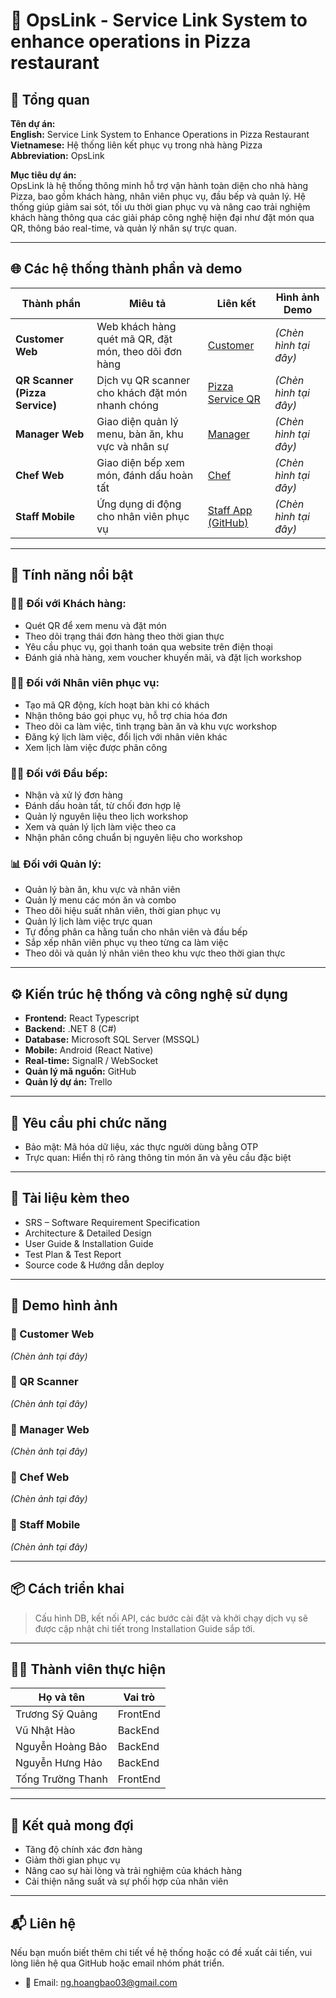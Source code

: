 # 🍕 OpsLink - Service Link System to enhance operations in Pizza restaurant

## 🧩 Tổng quan

**Tên dự án:**  
**English:** Service Link System to Enhance Operations in Pizza Restaurant  
**Vietnamese:** Hệ thống liên kết phục vụ trong nhà hàng Pizza  
**Abbreviation:** OpsLink

**Mục tiêu dự án:**  
OpsLink là hệ thống thông minh hỗ trợ vận hành toàn diện cho nhà hàng Pizza, bao gồm khách hàng, nhân viên phục vụ, đầu bếp và quản lý. Hệ thống giúp giảm sai sót, tối ưu thời gian phục vụ và nâng cao trải nghiệm khách hàng thông qua các giải pháp công nghệ hiện đại như đặt món qua QR, thông báo real-time, và quản lý nhân sự trực quan.

---

## 🌐 Các hệ thống thành phần và demo

| Thành phần | Miêu tả | Liên kết | Hình ảnh Demo |
|-----------|---------|----------|----------------|
| **Customer Web** | Web khách hàng quét mã QR, đặt món, theo dõi đơn hàng | [Customer](https://pizzacapstone.io.vn/) | *(Chèn hình tại đây)* |
| **QR Scanner (Pizza Service)** | Dịch vụ QR scanner cho khách đặt món nhanh chóng | [Pizza Service QR](https://pizza-user.vercel.app/qr-scanner) | *(Chèn hình tại đây)* |
| **Manager Web** | Giao diện quản lý menu, bàn ăn, khu vực và nhân sự | [Manager](https://pizza-manager-2025.vercel.app/) | *(Chèn hình tại đây)* |
| **Chef Web** | Giao diện bếp xem món, đánh dấu hoàn tất | [Chef](https://service-chef.vercel.app/) | *(Chèn hình tại đây)* |
| **Staff Mobile** | Ứng dụng di động cho nhân viên phục vụ | [Staff App (GitHub)](https://github.com/MeoKool/Capstone-project-order-pizza-staff) | *(Chèn hình tại đây)* |

---

## 🚀 Tính năng nổi bật

### 👨‍🍳 Đối với Khách hàng:
- Quét QR để xem menu và đặt món
- Theo dõi trạng thái đơn hàng theo thời gian thực
- Yêu cầu phục vụ, gọi thanh toán qua website trên điện thoại
- Đánh giá nhà hàng, xem voucher khuyến mãi, và đặt lịch workshop

### 👨‍💼 Đối với Nhân viên phục vụ:
- Tạo mã QR động, kích hoạt bàn khi có khách
- Nhận thông báo gọi phục vụ, hỗ trợ chia hóa đơn
- Theo dõi ca làm việc, tình trạng bàn ăn và khu vực workshop
- Đăng ký lịch làm việc, đổi lịch với nhân viên khác
- Xem lịch làm việc được phân công

### 👨‍🍳 Đối với Đầu bếp:
- Nhận và xử lý đơn hàng
- Đánh dấu hoàn tất, từ chối đơn hợp lệ
- Quản lý nguyên liệu theo lịch workshop
- Xem và quản lý lịch làm việc theo ca
- Nhận phân công chuẩn bị nguyên liệu cho workshop

### 📊 Đối với Quản lý:
- Quản lý bàn ăn, khu vực và nhân viên
- Quản lý menu các món ăn và combo
- Theo dõi hiệu suất nhân viên, thời gian phục vụ
- Quản lý lịch làm việc trực quan
- Tự đồng phân ca hằng tuần cho nhân viên và đầu bếp
- Sắp xếp nhân viên phục vụ theo từng ca làm việc
- Theo dõi và quản lý nhân viên theo khu vực theo thời gian thực

---

## ⚙️ Kiến trúc hệ thống và công nghệ sử dụng

- **Frontend:** React Typescript
- **Backend:** .NET 8 (C#)
- **Database:** Microsoft SQL Server (MSSQL)
- **Mobile:** Android (React Native)
- **Real-time:** SignalR / WebSocket
- **Quản lý mã nguồn:** GitHub
- **Quản lý dự án:** Trello

---

## 🔐 Yêu cầu phi chức năng

- Bảo mật: Mã hóa dữ liệu, xác thực người dùng bằng OTP
- Trực quan: Hiển thị rõ ràng thông tin món ăn và yêu cầu đặc biệt

---

## 📄 Tài liệu kèm theo

- SRS – Software Requirement Specification
- Architecture & Detailed Design
- User Guide & Installation Guide
- Test Plan & Test Report
- Source code & Hướng dẫn deploy

---

## 📸 Demo hình ảnh

### 🔹 Customer Web
*(Chèn ảnh tại đây)*

### 🔹 QR Scanner
*(Chèn ảnh tại đây)*

### 🔹 Manager Web
*(Chèn ảnh tại đây)*

### 🔹 Chef Web
*(Chèn ảnh tại đây)*

### 🔹 Staff Mobile
*(Chèn ảnh tại đây)*

---

## 📦 Cách triển khai

> Cấu hình DB, kết nối API, các bước cài đặt và khởi chạy dịch vụ sẽ được cập nhật chi tiết trong Installation Guide sắp tới.

---

## 👨‍💻 Thành viên thực hiện

| Họ và tên              | Vai trò   |
|------------------------|-----------|
| Trương Sỹ Quảng        | FrontEnd  |
| Vũ Nhật Hào            | BackEnd   |
| Nguyễn Hoàng Bảo       | BackEnd   |
| Nguyễn Hưng Hảo        | BackEnd   |
| Tống Trường Thanh      | FrontEnd  |

---

## 🏁 Kết quả mong đợi

- Tăng độ chính xác đơn hàng
- Giảm thời gian phục vụ
- Nâng cao sự hài lòng và trải nghiệm của khách hàng
- Cải thiện năng suất và sự phối hợp của nhân viên

---

## 📬 Liên hệ

Nếu bạn muốn biết thêm chi tiết về hệ thống hoặc có đề xuất cải tiến, vui lòng liên hệ qua GitHub hoặc email nhóm phát triển.
- 📧 Email: [ng.hoangbao03@gmail.com](mailto:ng.hoangbao03@gmail.com)



